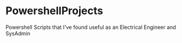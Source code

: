 # PowershellProjects
Powershell Scripts that I've found useful as an Electrical Engineer and SysAdmin
